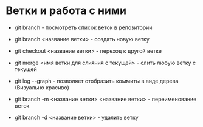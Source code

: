 # Ветки и работа с ними

+ git branch - посмотреть список веток в репозитории

+ git branch <название ветки> - создать новую ветку

+ git checkout <название ветки> - переход к другой ветке

+ git merge <имя ветки для слияния с текущей> - слить любую ветку с текущей

+ git log --graph - позволяет отобразить коммиты в виде дерева (Визуально красиво)

+ git branch -m <название ветки> <название ветки> - переименование веток

+ git branch -d <название ветки> - удалить ветку